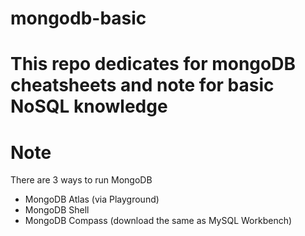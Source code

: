 # mongodb-basic

# This repo dedicates for mongoDB cheatsheets and note for basic NoSQL knowledge

# Note
There are 3 ways to run MongoDB
- MongoDB Atlas (via Playground)
- MongoDB Shell
- MongoDB Compass (download the same as MySQL Workbench)

